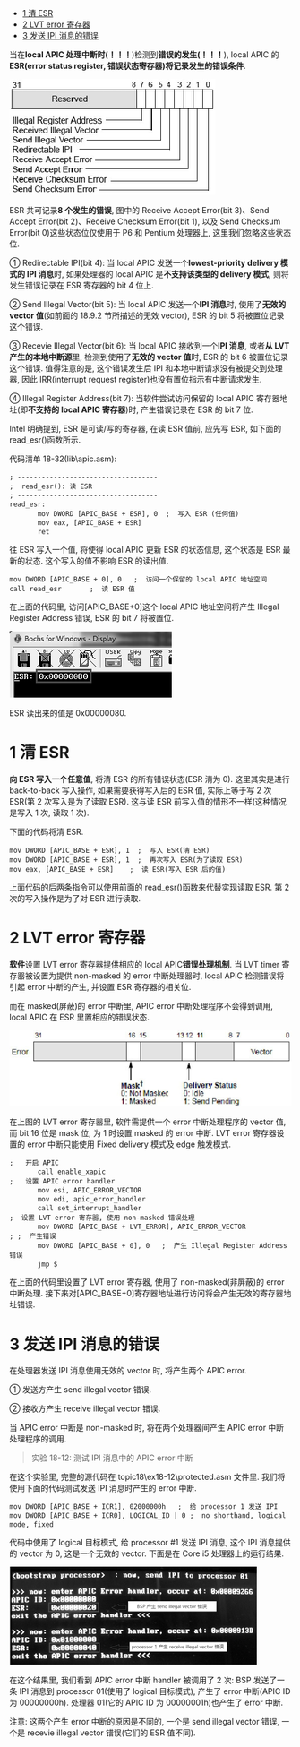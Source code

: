 
<!-- @import "[TOC]" {cmd="toc" depthFrom=1 depthTo=6 orderedList=false} -->

<!-- code_chunk_output -->

- [1 清 ESR](#1-清-esr)
- [2 LVT error 寄存器](#2-lvt-error-寄存器)
- [3 发送 IPI 消息的错误](#3-发送-ipi-消息的错误)

<!-- /code_chunk_output -->

当在**local APIC 处理中断时(！！！**)检测到**错误的发生(！！！**), local APIC 的**ESR(error status register, 错误状态寄存器)将记录发生的错误条件**.

![config](./images/65.png)

ESR 共可记录**8 个发生的错误**, 图中的 Receive Accept Error(bit 3)、Send Accept Error(bit 2)、Receive Checksum Error(bit 1), 以及 Send Checksum Error(bit 0)这些状态位仅使用于 P6 和 Pentium 处理器上, 这里我们忽略这些状态位.

① Redirectable IPI(bit 4): 当 local APIC 发送一个**lowest\-priority delivery 模式的 IPI 消息**时, 如果处理器的 local APIC 是**不支持该类型的 delivery 模式**, 则将发生错误记录在 ESR 寄存器的 bit 4 位上.

② Send Illegal Vector(bit 5): 当 local APIC 发送一个**IPI 消息**时, 使用了**无效的 vector 值**(如前面的 18.9.2 节所描述的无效 vector), ESR 的 bit 5 将被置位记录这个错误.

③ Recevie Illegal Vector(bit 6): 当 local APIC 接收到一个**IPI 消息**, 或者**从 LVT 产生的本地中断源**里, 检测到使用了**无效的 vector 值**时, ESR 的 bit 6 被置位记录这个错误. 值得注意的是, 这个错误发生后 IPI 和本地中断请求没有被提交到处理器, 因此 IRR(interrupt request register)也没有置位指示有中断请求发生.

④ Illegal Register Address(bit 7): 当软件尝试访问保留的 local APIC 寄存器地址(即**不支持的 local APIC 寄存器**)时, 产生错误记录在 ESR 的 bit 7 位.

Intel 明确提到, ESR 是可读/写的寄存器, 在读 ESR 值前, 应先写 ESR, 如下面的 read\_esr()函数所示.

代码清单 18-32(lib\apic.asm):
```x86asm
; -----------------------------------
;  read_esr(): 读 ESR
; -----------------------------------
read_esr:
       mov DWORD [APIC_BASE + ESR], 0  ;  写入 ESR (任何值)
       mov eax, [APIC_BASE + ESR]
       ret
```

往 ESR 写入一个值, 将使得 local APIC 更新 ESR 的状态信息, 这个状态是 ESR 最新的状态. 这个写入的值不影响 ESR 的读出值.

```x86asm
mov DWORD [APIC_BASE + 0], 0   ;  访问一个保留的 local APIC 地址空间
call read_esr       ;  读 ESR 值
```

在上面的代码里, 访问[APIC_BASE+0]这个 local APIC 地址空间将产生 Illegal Register Address 错误, ESR 的 bit 7 将被置位.

![config](./images/66.png)

ESR 读出来的值是 0x00000080.

# 1 清 ESR

**向 ESR 写入一个任意值**, 将清 ESR 的所有错误状态(ESR 清为 0). 这里其实是进行 back\-to\-back 写入操作, 如果需要获得写入后的 ESR 值, 实际上等于写 2 次 ESR(第 2 次写入是为了读取 ESR). 这与读 ESR 前写入值的情形不一样(这种情况是写入 1 次, 读取 1 次).

下面的代码将清 ESR.

```x86asm
mov DWORD [APIC_BASE + ESR], 1  ;  写入 ESR(清 ESR)
mov DWORD [APIC_BASE + ESR], 1  ;  再次写入 ESR(为了读取 ESR)
mov eax, [APIC_BASE + ESR]    ;  读 ESR(写入 ESR 后的值)
```

上面代码的后两条指令可以使用前面的 read_esr()函数来代替实现读取 ESR. 第 2 次的写入操作是为了对 ESR 进行读取.

# 2 LVT error 寄存器

**软件**设置 LVT error 寄存器提供相应的 local APIC**错误处理机制**. 当 LVT timer 寄存器被设置为提供 non\-masked 的 error 中断处理器时, local APIC 检测错误将引起 error 中断的产生, 并设置 ESR 寄存器的相关位.

而在 masked(屏蔽)的 error 中断里, APIC error 中断处理程序不会得到调用, local APIC 在 ESR 里置相应的错误状态.

![config](./images/67.png)

在上图的 LVT error 寄存器里, 软件需提供一个 error 中断处理程序的 vector 值, 而 bit 16 位是 mask 位, 为 1 时设置 masked 的 error 中断. LVT error 寄存器设置的 error 中断只能使用 Fixed delivery 模式及 edge 触发模式.

```x86asm
;   开启 APIC
       call enable_xapic
;   设置 APIC error handler
       mov esi, APIC_ERROR_VECTOR
       mov edi, apic_error_handler
       call set_interrupt_handler
;  设置 LVT error 寄存器, 使用 non-masked 错误处理
       mov DWORD [APIC_BASE + LVT_ERROR], APIC_ERROR_VECTOR
; ;  产生错误
       mov DWORD [APIC_BASE + 0], 0   ;  产生 Illegal Register Address 错误
       jmp $
```

在上面的代码里设置了 LVT error 寄存器, 使用了 non-masked(非屏蔽)的 error 中断处理. 接下来对[APIC_BASE+0]寄存器地址进行访问将会产生无效的寄存器地址错误.

# 3 发送 IPI 消息的错误

在处理器发送 IPI 消息使用无效的 vector 时, 将产生两个 APIC error.

① 发送方产生 send illegal vector 错误.

② 接收方产生 receive illegal vector 错误.

当 APIC error 中断是 non\-masked 时, 将在两个处理器间产生 APIC error 中断处理程序的调用.

>实验 18-12: 测试 IPI 消息中的 APIC error 中断

在这个实验里, 完整的源代码在 topic18\ex18-12\protected.asm 文件里. 我们将使用下面的代码测试发送 IPI 消息时产生的 error 中断.

```x86asm
mov DWORD [APIC_BASE + ICR1], 02000000h   ;  给 processor 1 发送 IPI
mov DWORD [APIC_BASE + ICR0], LOGICAL_ID | 0 ;  no shorthand, logical mode, fixed
```

代码中使用了 logical 目标模式, 给 processor #1 发送 IPI 消息, 这个 IPI 消息提供的 vector 为 0, 这是一个无效的 vector. 下面是在 Core i5 处理器上的运行结果.

![config](./images/68.png)

在这个结果里, 我们看到 APIC error 中断 handler 被调用了 2 次: BSP 发送了一条 IPI 消息到 processor 01(使用了 logical 目标模式), 产生了 error 中断(APIC ID 为 00000000h). 处理器 01(它的 APIC ID 为 00000001h)也产生了 error 中断.

注意: 这两个产生 error 中断的原因是不同的, 一个是 send illegal vector 错误, 一个是 recevie illegal vector 错误(它们的 ESR 值不同).